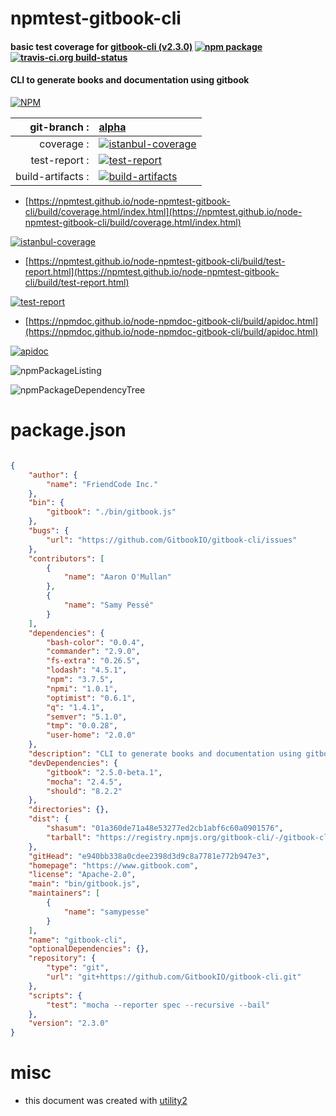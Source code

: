 # npmtest-gitbook-cli

#### basic test coverage for  [gitbook-cli (v2.3.0)](https://www.gitbook.com)  [![npm package](https://img.shields.io/npm/v/npmtest-gitbook-cli.svg?style=flat-square)](https://www.npmjs.org/package/npmtest-gitbook-cli) [![travis-ci.org build-status](https://api.travis-ci.org/npmtest/node-npmtest-gitbook-cli.svg)](https://travis-ci.org/npmtest/node-npmtest-gitbook-cli)

#### CLI to generate books and documentation using gitbook

[![NPM](https://nodei.co/npm/gitbook-cli.png?downloads=true&downloadRank=true&stars=true)](https://www.npmjs.com/package/gitbook-cli)

| git-branch : | [alpha](https://github.com/npmtest/node-npmtest-gitbook-cli/tree/alpha)|
|--:|:--|
| coverage : | [![istanbul-coverage](https://npmtest.github.io/node-npmtest-gitbook-cli/build/coverage.badge.svg)](https://npmtest.github.io/node-npmtest-gitbook-cli/build/coverage.html/index.html)|
| test-report : | [![test-report](https://npmtest.github.io/node-npmtest-gitbook-cli/build/test-report.badge.svg)](https://npmtest.github.io/node-npmtest-gitbook-cli/build/test-report.html)|
| build-artifacts : | [![build-artifacts](https://npmtest.github.io/node-npmtest-gitbook-cli/glyphicons_144_folder_open.png)](https://github.com/npmtest/node-npmtest-gitbook-cli/tree/gh-pages/build)|

- [https://npmtest.github.io/node-npmtest-gitbook-cli/build/coverage.html/index.html](https://npmtest.github.io/node-npmtest-gitbook-cli/build/coverage.html/index.html)

[![istanbul-coverage](https://npmtest.github.io/node-npmtest-gitbook-cli/build/screenCapture.buildCi.browser.%252Ftmp%252Fbuild%252Fcoverage.lib.html.png)](https://npmtest.github.io/node-npmtest-gitbook-cli/build/coverage.html/index.html)

- [https://npmtest.github.io/node-npmtest-gitbook-cli/build/test-report.html](https://npmtest.github.io/node-npmtest-gitbook-cli/build/test-report.html)

[![test-report](https://npmtest.github.io/node-npmtest-gitbook-cli/build/screenCapture.buildCi.browser.%252Ftmp%252Fbuild%252Ftest-report.html.png)](https://npmtest.github.io/node-npmtest-gitbook-cli/build/test-report.html)

- [https://npmdoc.github.io/node-npmdoc-gitbook-cli/build/apidoc.html](https://npmdoc.github.io/node-npmdoc-gitbook-cli/build/apidoc.html)

[![apidoc](https://npmdoc.github.io/node-npmdoc-gitbook-cli/build/screenCapture.buildCi.browser.%252Ftmp%252Fbuild%252Fapidoc.html.png)](https://npmdoc.github.io/node-npmdoc-gitbook-cli/build/apidoc.html)

![npmPackageListing](https://npmtest.github.io/node-npmtest-gitbook-cli/build/screenCapture.npmPackageListing.svg)

![npmPackageDependencyTree](https://npmtest.github.io/node-npmtest-gitbook-cli/build/screenCapture.npmPackageDependencyTree.svg)



# package.json

```json

{
    "author": {
        "name": "FriendCode Inc."
    },
    "bin": {
        "gitbook": "./bin/gitbook.js"
    },
    "bugs": {
        "url": "https://github.com/GitbookIO/gitbook-cli/issues"
    },
    "contributors": [
        {
            "name": "Aaron O'Mullan"
        },
        {
            "name": "Samy Pessé"
        }
    ],
    "dependencies": {
        "bash-color": "0.0.4",
        "commander": "2.9.0",
        "fs-extra": "0.26.5",
        "lodash": "4.5.1",
        "npm": "3.7.5",
        "npmi": "1.0.1",
        "optimist": "0.6.1",
        "q": "1.4.1",
        "semver": "5.1.0",
        "tmp": "0.0.28",
        "user-home": "2.0.0"
    },
    "description": "CLI to generate books and documentation using gitbook",
    "devDependencies": {
        "gitbook": "2.5.0-beta.1",
        "mocha": "2.4.5",
        "should": "8.2.2"
    },
    "directories": {},
    "dist": {
        "shasum": "01a360de71a48e53277ed2cb1abf6c60a0901576",
        "tarball": "https://registry.npmjs.org/gitbook-cli/-/gitbook-cli-2.3.0.tgz"
    },
    "gitHead": "e940bb338a0cdee2398d3d9c8a7781e772b947e3",
    "homepage": "https://www.gitbook.com",
    "license": "Apache-2.0",
    "main": "bin/gitbook.js",
    "maintainers": [
        {
            "name": "samypesse"
        }
    ],
    "name": "gitbook-cli",
    "optionalDependencies": {},
    "repository": {
        "type": "git",
        "url": "git+https://github.com/GitbookIO/gitbook-cli.git"
    },
    "scripts": {
        "test": "mocha --reporter spec --recursive --bail"
    },
    "version": "2.3.0"
}
```



# misc
- this document was created with [utility2](https://github.com/kaizhu256/node-utility2)
